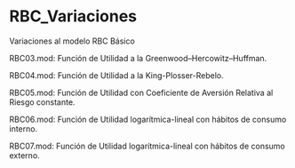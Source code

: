 # RBC_Variaciones
Variaciones al modelo RBC Básico

RBC03.mod: Función de Utilidad a la Greenwood–Hercowitz–Huffman.

RBC04.mod: Función de Utilidad a la King-Plosser-Rebelo.

RBC05.mod: Función de Utilidad con Coeficiente de Aversión Relativa al Riesgo constante.

RBC06.mod: Función de Utilidad logarítmica-lineal con hábitos de consumo interno.

RBC07.mod: Función de Utilidad logarítmica-lineal con hábitos de consumo externo.
